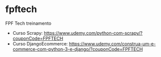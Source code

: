 # fpftech
FPF Tech treinamento

- Curso Scrapy: https://www.udemy.com/python-com-scrapy/?couponCode=FPFTECH
- Curso DjangoEcommerce: https://www.udemy.com/construa-um-e-commerce-com-python-3-e-django/?couponCode=FPFTECH